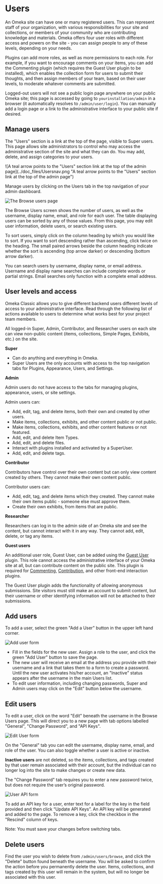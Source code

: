 # Users

An Omeka site can have one or many registered users. This can represent staff of your organization, with various responsibilities for your site and collections, or members of your community who are contributing knowledge and materials. Omeka offers four user roles with different access and powers on the site - you can assign people to any of these levels, depending on your needs. 

Plugins can add more roles, as well as more permissions to each role. For example, if you want to encourage comments on your items, you can add the Commenting plugin (which requires the Guest User plugin to be installed), which enables the collection form for users to submit their thoughts, and then assign members of your team, based on their user levels, to moderate whatever comments are submitted. 

Logged-out users will not see a public login page anywhere on your public Omeka site; this page is accessed by going to `yourinstallation/admin` in a browser (it automatically resolves to `/admin/user/login`). You can manually add a login page or a link to the administrative interface to your public site if desired. 

## Manage users

The "Users" section is a link at the top of the page, visible to Super users. This page allows site administrators to control who may access the administrative section of the site and what they can do. You may add, delete, and assign categories to your users.

![A teal arrow points to the "Users" section link at the top of the admin page](../doc_files/Usersnav.png "A teal arrow points to the "Users" section link at the top of the admin page")

Manage users by clicking on the Users tab in the top navigation of your admin dashboard.

![The Browse users page](../doc_files/Usersbrowse.png "The Browse users page")

The Browse Users screen shows the number of users, as well as the username, display name, email, and role for each user. The table displaying users can be sorted by any of those values. From this page, you may edit user information, delete users, or search existing users.

To sort users, simply click on the column heading by which you would like to sort. If you want to sort descending rather than ascending, click twice on the heading. The small paired arrows beside the column heading indicate whether the sort is ascending (top arrow darker) or descending (bottom arrow darker).

You can search users by username, display name, or email address. Username and display name searches can include complete words or partial strings. Email searches only function with a complete email address.

User levels and access
------------------------------------------------------------

Omeka Classic allows you to give different backend users different levels of access to your administrative interface. Read through the following list of actions available to users to determine what works best for your project team members.

All logged-in Super, Admin, Contributor, and Researcher users on each site can view non-public content (items, collections, Simple Pages, Exhibits, etc.) on the site.

**Super**  

-   Can do anything and everything in Omeka.
-   Super Users are the only accounts with access to the top navigation tabs for Plugins, Appearance, Users, and Settings. 

**Admin**  

Admin users do not have access to the tabs for managing plugins, appearance, users, or site settings.

Admin users can:

- Add, edit, tag, and delete items, both their own and created by other users.  
- Make items, collections, exhibits, and other content public or not public.  
- Make items, collections, exhibits, and other content features or not featured.
- Add, edit, and delete Item Types. 
- Add, edit, and delete files.
- Interact with plugins installed and activated by a SuperUser.
- Add, edit, and delete tags. 

**Contributor**   

Contributors have control over their own content but can only view content created by others. They cannot make their own content public. 

Contributor users can:
  
- Add, edit, tag, and delete items which they created. They cannot make their own items public - someone else must approve them.
- Create their own exhibits, from items that are public.

**Researcher**

Researchers can log in to the admin side of an Omeka site and see the content, but cannot interact with it in any way. They cannot add, edit, delete, or tag any items. 

**Guest users**

An additional user role, Guest User, can be added using the [Guest User](../Plugins/GuestUser.md) plugin. This role cannot access the administrative interface of your Omeka site at all, but can contribute content on the public site. This plugin is required for [Commenting](../Plugins/Commenting.md), [Contribution](../Plugins/Contribution.md), and other front-end interaction plugins. 

The Guest User plugin adds the functionality of allowing anonymous submissions. Site visitors must still make an account to submit content, but their username or other identifying information will not be attached to their submissions. 

Add users
------------------------------------------------------

To add a user, select the green "Add a User" button in the upper left hand corner.

![Add user form](../doc_files/Usersaddnew.png "Add user form")

-   Fill in the fields for the new user. Assign a role to the user, and click the green "Add User" button to save the page. 
-   The new user will receive an email at the address you provide with their username and a link that takes them to a form to create a password. Until the new user activates his/her account, an "Inactive" status appears after the username in the main Users list.
-   To edit user information, including changing passwords, Super and Admin users may click on the "Edit" button below the username.

Edit users
-------------------------------------------------------
To edit a user, click on the word "Edit" beneath the username in the Browse Users page. This will direct you to a new page with tab options labelled "General", "Change Password", and "API Keys".

![Edit User form](../doc_files/UserEdit.png "Edit User form")

On the "General" tab you can edit the username, display name, email, and role of the user. You can also toggle whether a user is active or inactive. 

**Inactive users** are not deleted, so the items, collections, and tags created by that user remain associated with their account, but the individual can no longer log into the site to make changes or create new data.

The "Change Password" tab requires you to enter a new password twice, but does not require the user’s original password.

![User API form](../doc_files/Usapi.png "User API form")

To add an API key for a user, enter text for a label for the key in the field provided and then click “Update API Keys”. An API key will be generated and added to the page. To remove a key, click the checkbox in the "Rescind" column of keys.

Note: You must save your changes before switching tabs.

Delete users
----------------------------------------------------------------

Find the user you wish to delete from `/admin/users/browse`, and click the "Delete" button found beneath the username. You will be asked to confirm the action before you permanently delete the user. Items, collections, and tags created by this user will remain in the system, but will no longer be associated with this user.
